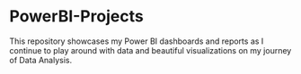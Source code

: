 # PowerBI-Projects
This repository showcases my Power BI dashboards and reports as I continue to play around with data and beautiful visualizations on my journey of Data Analysis. 

